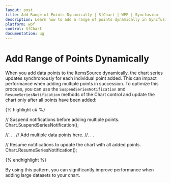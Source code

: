 ```yaml
---
layout: post
title: Add Range of Points Dynamically | SfChart | WPF | Syncfusion
description: Learn how to add a range of points dynamically in Syncfusion® WPF Chart (SfChart) control, its elements and more.
platform: wpf
control: SfChart
documentation: ug
---
```


# Add Range of Points Dynamically

When you add data points to the ItemsSource dynamically, the chart series updates synchronously for each individual point added. This can impact performance when adding multiple points in succession. To optimize this process, you can use the `SuspendSeriesNotification` and `ResumeSeriesNotification` methods of the Chart control and update the chart only after all points have been added:

{% highlight c# %}

// Suspend notifications before adding multiple points.
Chart.SuspendSeriesNotification();

//. . .
// Add multiple data points here.
//. . .

// Resume notifications to update the chart with all added points.
Chart.ResumeSeriesNotification();

{% endhighlight %}

By using this pattern, you can significantly improve performance when adding large datasets to your chart.
